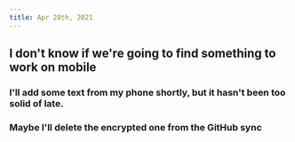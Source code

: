 ```yaml
---
title: Apr 28th, 2021
---
```


## I don't know if we're going to find something to work on mobile
### I'll add some text from my phone shortly, but it hasn't been too solid of late.
### Maybe I'll delete the encrypted one from the GitHub sync
